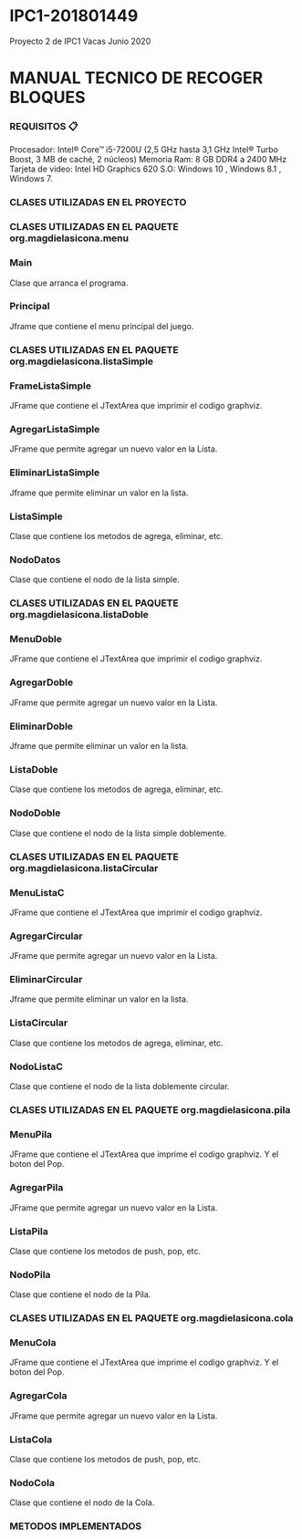 # IPC1-201801449
Proyecto 2 de IPC1 Vacas Junio 2020
# MANUAL TECNICO DE RECOGER BLOQUES




### REQUISITOS 📋
Procesador: Intel® Core™ i5-7200U (2,5 GHz hasta 3,1 GHz Intel® Turbo Boost, 3 MB de caché, 2 núcleos)
Memoria Ram: 8 GB DDR4 a 2400 MHz
Tarjeta de video: Intel HD Graphics 620
S.O:  Windows 10 , Windows 8.1 , Windows 7.

### CLASES UTILIZADAS EN EL PROYECTO
### CLASES UTILIZADAS EN EL PAQUETE org.magdielasicona.menu
### Main 
Clase que arranca el programa.
### Principal
Jframe que contiene el menu principal del juego.
### CLASES UTILIZADAS EN EL PAQUETE org.magdielasicona.listaSimple
### FrameListaSimple
JFrame que contiene el JTextArea que imprimir el codigo graphviz.
### AgregarListaSimple
JFrame que permite agregar un nuevo valor en la Lista.
### EliminarListaSimple
Jframe que permite eliminar un valor en la lista.
### ListaSimple
Clase que contiene los metodos de agrega, eliminar, etc.
### NodoDatos 
Clase que contiene el nodo de la lista simple.

### CLASES UTILIZADAS EN EL PAQUETE org.magdielasicona.listaDoble

### MenuDoble
JFrame que contiene el JTextArea que imprimir el codigo graphviz.
### AgregarDoble
JFrame que permite agregar un nuevo valor en la Lista.
### EliminarDoble
Jframe que permite eliminar un valor en la lista.
### ListaDoble
Clase que contiene los metodos de agrega, eliminar, etc.
### NodoDoble
Clase que contiene el nodo de la lista simple doblemente.

### CLASES UTILIZADAS EN EL PAQUETE org.magdielasicona.listaCircular

### MenuListaC
JFrame que contiene el JTextArea que imprimir el codigo graphviz.
### AgregarCircular
JFrame que permite agregar un nuevo valor en la Lista.
### EliminarCircular
Jframe que permite eliminar un valor en la lista.
### ListaCircular
Clase que contiene los metodos de agrega, eliminar, etc.
### NodoListaC
Clase que contiene el nodo de la lista doblemente circular.

### CLASES UTILIZADAS EN EL PAQUETE org.magdielasicona.pila

### MenuPila
JFrame que contiene el JTextArea que imprime el codigo graphviz.
Y el boton del Pop.
### AgregarPila
JFrame que permite agregar un nuevo valor en la Lista.
### ListaPila
Clase que contiene los metodos de push, pop, etc.
### NodoPila
Clase que contiene el nodo de la Pila.

### CLASES UTILIZADAS EN EL PAQUETE org.magdielasicona.cola

### MenuCola
JFrame que contiene el JTextArea que imprime el codigo graphviz.
Y el boton del Pop.
### AgregarCola
JFrame que permite agregar un nuevo valor en la Lista.
### ListaCola
Clase que contiene los metodos de push, pop, etc.
### NodoCola
Clase que contiene el nodo de la Cola.

###
### METODOS IMPLEMENTADOS











